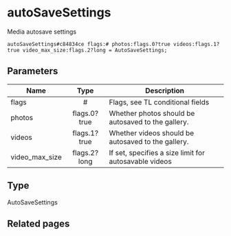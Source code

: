 # autoSaveSettings
Media autosave settings

```
autoSaveSettings#c84834ce flags:# photos:flags.0?true videos:flags.1?true video_max_size:flags.2?long = AutoSaveSettings;
```

## Parameters
| Name | Type | Description |
| ---- | :----: | ----------- |
| flags | # | Flags, see TL conditional fields |
| photos | flags.0?true | Whether photos should be autosaved to the gallery. |
| videos | flags.1?true | Whether videos should be autosaved to the gallery. |
| video_max_size | flags.2?long | If set, specifies a size limit for autosavable videos |


## Type
AutoSaveSettings

## Related pages
